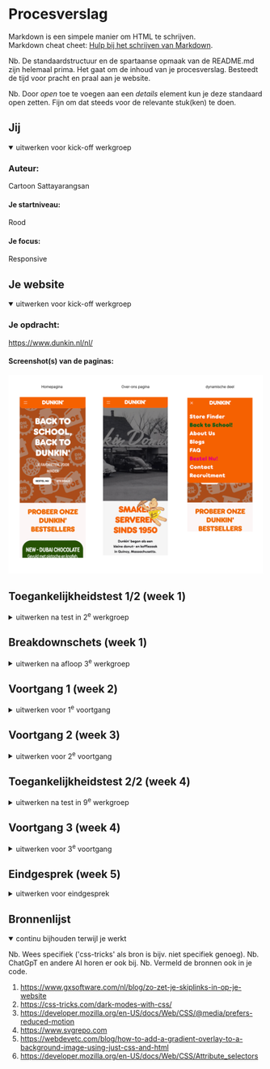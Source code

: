 # Procesverslag
Markdown is een simpele manier om HTML te schrijven.  
Markdown cheat cheet: [Hulp bij het schrijven van Markdown](https://github.com/adam-p/markdown-here/wiki/Markdown-Cheatsheet).

Nb. De standaardstructuur en de spartaanse opmaak van de README.md zijn helemaal prima. Het gaat om de inhoud van je procesverslag. Besteedt de tijd voor pracht en praal aan je website.

Nb. Door *open* toe te voegen aan een *details* element kun je deze standaard open zetten. Fijn om dat steeds voor de relevante stuk(ken) te doen.





## Jij

<details open>
  <summary>uitwerken voor kick-off werkgroep</summary>

  ### Auteur:
  Cartoon Sattayarangsan

  #### Je startniveau:
  Rood

  #### Je focus:
Responsive
 
</details>





## Je website

<details open>
  <summary>uitwerken voor kick-off werkgroep</summary>

  ### Je opdracht:
  https://www.dunkin.nl/nl/

  #### Screenshot(s) van de paginas: 
  <img src="./readme-images/ss-paginas.png" width="800px" alt="screenshot van homepagina, over-ons pagina en dynamische deel(hamburger menu)">
 
</details>



## Toegankelijkheidstest 1/2 (week 1)

<details>
  <summary>uitwerken na test in 2<sup>e</sup> werkgroep</summary>
  <img src="./readme-images/test-1.png" width="800px" alt="WCAG formulier van eerste test">

  ### Bevindingen
  HTML bestaat heel veel errors.
  De screenreader kan geen afbeelding aflezen, alt is leeg.
  De woorden die in de afbeeldingen zijn, kunnen niet afgelezen worden door screenreader.
  De gebruikers kunnen niet weten wat voor afbeelding het is of wat erin staat.
  Geen logische heading-hiërachie
  Er staat geen skip link, dus de gebruikers kunnen niet meteen naar de main content skippen.
  Geen light/dark mode.
  Font-size kan niet instellen.
</details>



## Breakdownschets (week 1)

<details>
  <summary>uitwerken na afloop 3<sup>e</sup> werkgroep</summary>

  ### de hele pagina: 
  <img src="readme-images/breakdown-schets.png" width="800px" 
  alt="breakdown schets van homepagina, over-ons pagina en dynamische deel(hamburger menu)">

</details>



## Voortgang 1 (week 2)

<details>
  <summary>uitwerken voor 1<sup>e</sup> voortgang</summary>

  ### Stand van zaken
  Het is mij gelukt om html te schrijven, maar het is nog voor mij moeilijk om de header responsive te maken, want nu gaat de kleur van de header niet mee als het scherm kleiner wordt, ook de laatste twee link van header moet ook helemaal aan het einde zijn apart van anderen. Link naar github: https://sattayc.github.io/dunkin/ 
  <br><img src="./readme-images/week2html.png" width="800px" alt="screenshots van het scherm(alleen met html) en html codes"

  ### Agenda voor meeting
  samen met je groepje opstellen

  | student 1      | student 2          | student 3    | student 4        |
  | ---            | ---                | ---          | ---              |
  | breakdown      | html bestand       | en ik dit    | en dan ik dat    |
  | schetsen       | checken            | nog een punt | dit wil ik zeker |
  | bekijken       |                    | ...          | ...              |


  ### Verslag van meeting
  hier na afloop snel de uitkomsten van de meeting vastleggen

  - Ik heb html bestand goed geschreven.
  - Ik zit in de goede richting.

</details>





## Voortgang 2 (week 3)

<details>
  <summary>uitwerken voor 2<sup>e</sup> voortgang</summary>

  ### Stand van zaken
  Ik vond css leuk omdat ik mijn schermen mooier kan maken, maar het is nog ingewikkeld om de codes te begrijpen en toepassen in mijn website.
  <img src="./readme-images/week3.png" width="800px" alt="screenshots van header en body met css codes">
  De header vond ik best ingewikkeld en het lukte me nog niet helemaal om precies de originele site na te kunnen maken, met hulp van docent (Vasilis) kwam ik tot zo ver, ik ga nog proberen om de rest af te maken. 
  De body stukje was ook moeilijk, maar dank aan hulp van studentenasistent heb ik de codes kunnen toepassen in mijn website en nu ziet er best wel goed uit. Voor de rest vond ik de oefenopdrachten best wel te doen, hamburger menu opdracht was ook handig en die kan ik in mijn website toepassen.


  ### Agenda voor meeting
  samen met je groepje opstellen

  | student 1      | student 2          | student 3    | student 4        |
  | ---            | ---                | ---          | ---              |
  | hoe kan ik zo  | en dit             | en ik dit    | en dan ik dat    |
  | min mogelijk   | dit als er tijd is | nog een punt | dit wil ik zeker |
  | class gebruiken?| ...                | ...          | ...              |


  ### Verslag van meeting
  hier na afloop snel de uitkomsten van de meeting vastleggen

  - In plaats van class kan ik nth-of-type gebruiken, dit vind ik super handig
  - Ik zit in de goede richting met de codes
  - Ik heb mijn hamburger menu kunnen toepassen


</details>





## Toegankelijkheidstest 2/2 (week 4)

<details>
  <summary>uitwerken na test in 9<sup>e</sup> werkgroep</summary>
  <img src="./readme-images/test-2.png" width="800px" alt="WCAG formulier van tweede test vergelijken met eerste test">

  ### Bevindingen
  Er bestaat focus bij elke link en de screen reader kan de afbeelding ook beter aflezen door de alt die ik heb geschreven.
  Ik heb light/dark, hoge contrast mode toegevoegd, ook kunnen de gebruikers de animaties uitzetten als ze het niet willen (reduced motion).
  Bij de afbeeldingen kan de screen reader goed voorlezen, met al de details dat de gebruikers met visuele beperking kunnen meedenken wat voor plaatjes er zijn, bij de vorige werd het gewoon geskipt dus de gebruikers missen deze informatie.
  Bij de vorige is er geen skip link maar deze keer wel, het is toegangelijker voor de toetsenbord gebruikers die meteen naar de main content kunnen gaan.
 
</details>





## Voortgang 3 (week 4)

<details>
  <summary>uitwerken voor 3<sup>e</sup> voortgang</summary>

  ### Stand van zaken
  Ik heb mijn website responsive kunnen maken: scherm grootte, reduce animation, skip link, dark mode.
  Vervolgens heb ik de requested formulier ook kunnen toevoegen, dus als je requested veld niet hebt ingevuld krijg je trigger wanneer je op submit button klikt, en als je niet goed hebt ingevuld is de border van die veld rood, als het goed is dan groen.
  Ik heb grid ook gebruikt bij beide pagina.
 <img src="./readme-images/week4.png" width="800px" alt="screenshots van responsive layouts en form>

  ### Agenda voor meeting
  samen met je groepje opstellen

  | student 1      | student 2          | student 3    | student 4        |
  | ---            | ---                | ---          | ---              |
  | nog laatste    | en dit             | en ik dit    | en dan ik dat    |
  | verbeterd      | dit als er tijd is | nog een punt | dit wil ik zeker |
  | punten?        | ...                | ...          | ...              |


  ### Verslag van meeting
  hier na afloop snel de uitkomsten van de meeting vastleggen

  - De website is responsive: scherm grootte, layout, skip link, reduce animation en dark mode
  - Footer moet 16px zijn
  - WCAG checklist is gedaan
  - Color contrast moet nog voldoende zijn

</details>





## Eindgesprek (week 5)

<details>
  <summary>uitwerken voor eindgesprek</summary>

  ### Je uitkomst - karakteristiek screenshots:
  <img src="./readme-images/resultaat-desktop.png" width="800px" alt="afbeelding van website op desktop">
  <img src="./readme-images/resultaat-mobiel.png" width="800px" alt="afbeelding van website op mobiel">


  ### Dit ging goed/Heb ik geleerd: 
  <img src="./readme-images/ging-goed.png" width="800px" alt="screenshots van wat allemaal goed ging">


  ### Dit was lastig/Is niet gelukt:
  <img src="./readme-images/kan-beter.png" width="800px" alt="screenshots van wat niet goed ging">
</details>





## Bronnenlijst

<details open>
  <summary>continu bijhouden terwijl je werkt</summary>

  Nb. Wees specifiek ('css-tricks' als bron is bijv. niet specifiek genoeg). 
  Nb. ChatGpT en andere AI horen er ook bij.
  Nb. Vermeld de bronnen ook in je code.

  1. https://www.gxsoftware.com/nl/blog/zo-zet-je-skiplinks-in-op-je-website
  2. https://css-tricks.com/dark-modes-with-css/
  3. https://developer.mozilla.org/en-US/docs/Web/CSS/@media/prefers-reduced-motion
  4. https://www.svgrepo.com
  5. https://webdevetc.com/blog/how-to-add-a-gradient-overlay-to-a-background-image-using-just-css-and-html
  6. https://developer.mozilla.org/en-US/docs/Web/CSS/Attribute_selectors

</details>